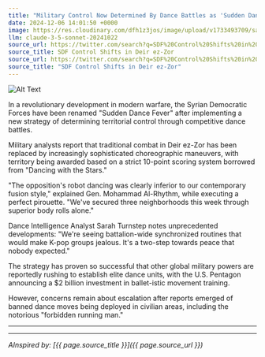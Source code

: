 ```yaml
---
title: "Military Control Now Determined By Dance Battles as 'Sudden Dance Fever' Spreads in Syria"
date: 2024-12-06 14:01:50 +0000
image: https://res.cloudinary.com/dfh1z3jos/image/upload/v1733493709/salx9ozt8y9supeeu8tv.jpg
llm: claude-3-5-sonnet-20241022
source_url: https://twitter.com/search?q=SDF%20Control%20Shifts%20in%20Deir%20ez-Zor
source_title: SDF Control Shifts in Deir ez-Zor
source_url: https://twitter.com/search?q=SDF%20Control%20Shifts%20in%20Deir%20ez-Zor
source_title: "SDF Control Shifts in Deir ez-Zor"
---
```

![Alt Text](https://res.cloudinary.com/dfh1z3jos/image/upload/v1733493709/salx9ozt8y9supeeu8tv.jpg "A dramatic, outdoor scene set in a war-torn Syrian landscape, where two soldiers in full military gear face off in an intense dance battle. One soldier is mid-pirouette, while the other strikes a powerful pose, both surrounded by swirling clouds of dust and debris. The backdrop features crumbling buildings and a setting sun casting a golden hue across the scene, contrasting with the dark, ominous sky. Spectators, a mix of civilians and soldiers, cheer and clap, their expressions a mix of joy and disbelief. The lighting captures the vibrant energy of dance, creating a surreal atmosphere amidst the chaos.")

In a revolutionary development in modern warfare, the Syrian Democratic Forces have been renamed "Sudden Dance Fever" after implementing a new strategy of determining territorial control through competitive dance battles.

Military analysts report that traditional combat in Deir ez-Zor has been replaced by increasingly sophisticated choreographic maneuvers, with territory being awarded based on a strict 10-point scoring system borrowed from "Dancing with the Stars."

"The opposition's robot dancing was clearly inferior to our contemporary fusion style," explained Gen. Mohammad Al-Rhythm, while executing a perfect pirouette. "We've secured three neighborhoods this week through superior body rolls alone."

Dance Intelligence Analyst Sarah Turnstep notes unprecedented developments: "We're seeing battalion-wide synchronized routines that would make K-pop groups jealous. It's a two-step towards peace that nobody expected."

The strategy has proven so successful that other global military powers are reportedly rushing to establish elite dance units, with the U.S. Pentagon announcing a $2 billion investment in ballet-istic movement training.

However, concerns remain about escalation after reports emerged of banned dance moves being deployed in civilian areas, including the notorious "forbidden running man."

---

---
*AInspired by: [{{ page.source_title }}]({{ page.source_url }})*

